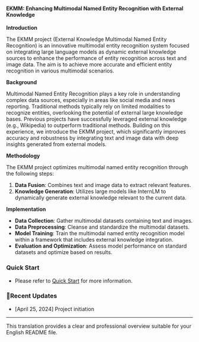 #### EKMM: Enhancing Multimodal Named Entity Recognition with External Knowledge

**Introduction**

The EKMM project (External Knowledge Multimodal Named Entity Recognition) is an innovative multimodal entity recognition system focused on integrating large language models as dynamic external knowledge sources to enhance the performance of entity recognition across text and image data. The aim is to achieve more accurate and efficient entity recognition in various multimodal scenarios.

**Background**

Multimodal Named Entity Recognition plays a key role in understanding complex data sources, especially in areas like social media and news reporting. Traditional methods typically rely on limited modalities to recognize entities, overlooking the potential of external large knowledge bases. Previous projects have successfully leveraged external knowledge (e.g., Wikipedia) to outperform traditional methods. Building on this experience, we introduce the EKMM project, which significantly improves accuracy and robustness by integrating text and image data with deep insights generated from external models.

**Methodology**

The EKMM project optimizes multimodal named entity recognition through the following steps:
1. **Data Fusion**: Combines text and image data to extract relevant features.
2. **Knowledge Generation**: Utilizes large models like InternLM to dynamically generate external knowledge relevant to the current data.

**Implementation**
- **Data Collection**: Gather multimodal datasets containing text and images.
- **Data Preprocessing**: Cleanse and standardize the multimodal datasets.
- **Model Training**: Train the multimodal named entity recognition model within a framework that includes external knowledge integration.
- **Evaluation and Optimization**: Assess model performance on standard datasets and optimize based on results.

### Quick Start
- Please refer to [Quick Start](docs/quick_start.md) for more information.

### 🎇Recent Updates
- [April 25, 2024] Project initiation

---

This translation provides a clear and professional overview suitable for your English README file.